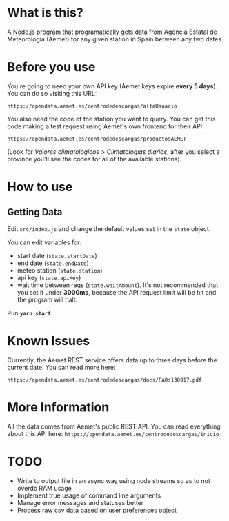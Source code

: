 # What is this?
A Node.js program that programatically gets data from Agencia Estatal de Meteorología (Aemet) for any given station in Spain between any two dates. 

# Before you use

You're going to need your own API key (Aemet keys expire **every 5 days**). You can do so visiting this URL:

`https://opendata.aemet.es/centrodedescargas/altaUsuario`

You also need the code of the station you want to query. You can get this code making a test request using Aemet's own frontend for their API:

`https://opendata.aemet.es/centrodedescargas/productosAEMET`

(Look for *Valores climatológicos > Climatologías diarias*, after you select a province you'll see the codes for all of the available stations).

# How to use

## Getting Data
Edit `src/index.js` and change the default values set in the `state` object.

You can edit variables for:
  - start date (`state.startDate`)
  - end date (`state.endDate`)
  - meteo station (`state.station`)
  - api key (`state.apiKey`)
  - wait time between reqs (`state.waitAmount`). It's not recommended that you set it under **3000ms**, because the API request limit will be hit and the program will halt.  

Run **`yarn start`**

# Known Issues
Currently, the Aemet REST service offers data up to three days before the current date. You can read more here:

  `https://opendata.aemet.es/centrodedescargas/docs/FAQs130917.pdf`

# More Information
All the data comes from Aemet's public REST API. You can read everything about this API here:
  `https://opendata.aemet.es/centrodedescargas/inicio`

# TODO
- Write to output file in an async way using node streams so as to not overdo RAM usage
- Implement true usage of command line arguments
- Manage error messages and statuses better
- Process raw csv data based on user preferences object
